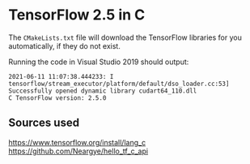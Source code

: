 # TensorFlow 2.5 in C
The `CMakeLists.txt` file will download the TensorFlow libraries for you automatically, if they do not exist.

Running the code in Visual Studio 2019 should output:
```
2021-06-11 11:07:38.444233: I tensorflow/stream_executor/platform/default/dso_loader.cc:53] Successfully opened dynamic library cudart64_110.dll
C TensorFlow version: 2.5.0 
```

## Sources used
https://www.tensorflow.org/install/lang_c <br>
https://github.com/Neargye/hello_tf_c_api